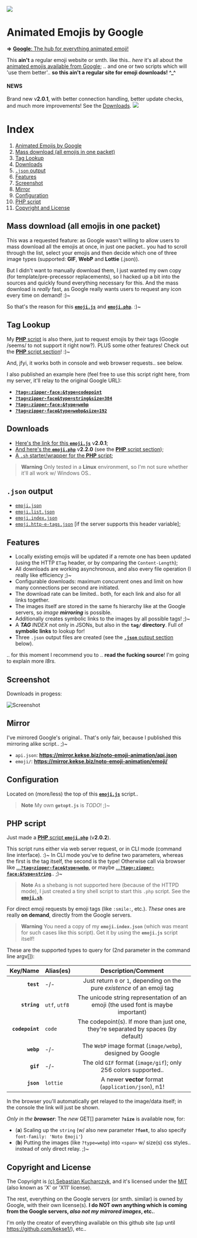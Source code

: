 <img src="https://kekse.biz/php/count.php?override=github:noto-emoji-animation&text=`noto-emoji-animation`" />

# Animated Emojis by Google
**=>** [**Google**: The hub for everything animated emoji!](https://googlefonts.github.io/noto-emoji-animation/)

This **ain't** a regular emoji website or smth. like this.. _here_ it's all about the [animated emojis available from
Google](https://googlefonts.github.io/noto-emoji-animation/); .. and one or two scripts which will 'use
them better'.. **so this ain't a regular site for emoji downloads! ^_^**

#### NEWS
Brand new v**2.0.1**, with better connection handling, better update checks, and much more improvements! See the [Downloads](#downloads).
<img src="https://mirror.kekse.biz/noto-emoji-animation/?type=webp&tag=zany-face" />

# Index
1. [Animated Emojis by Google](#animated-emojis-by-google)
2. [Mass download (all emojis in one packet)](#mass-download-all-emojis-in-one-packet)
3. [Tag Lookup](#tag-lookup)
4. [Downloads](#downloads)
5. [`.json` output](#json-output)
6. [Features](#features)
7. [Screenshot](#screenshot)
8. [Mirror](#mirror)
9. [Configuration](#configuration)
10. [PHP script](#php-script)
11. [Copyright and License](#copyright-and-license)

## Mass download (all emojis in one packet)
This was a requested feature: as Google wasn't willing to allow users to mass download all the emojis at once,
in just one packet.. you had to scroll through the list, select your emojis and then decide which one of three
image types (supported: **GIF**, **WebP** and **Lottie** (.json)).

But I didn't want to manually download them, I just wanted my own copy (for template/pre-precessor replacements),
so I hacked up a bit into the sources and quickly found everything necessary for this. And the mass download is
_really_ fast, as Google really wants users to request any icon every time on demand! :)~

So that's the reason for this [**`emoji.js`**](js/emoji.js) and [**`emoji.php`**](php/emoji.php). :)~

## **Tag Lookup**
My [**PHP** script](#php-script) is also there, just to request emojis by their tags (Google /seems/ to not
support it right now?). PLUS some other features! Check out the [**PHP** script section](#php-script)! :)~

And, jfyi, it works both in console and web browser requests.. see below.

I also published an example here (feel free to use this script right here, from my server, it'll relay to the original Google URL):
* [**`?tag=:zipper-face:&type=codepoint`**](https://mirror.kekse.biz/noto-emoji-animation/?tag=:zipper-face:&type=codepoint)
* [**`?tag=zipper-face&type=string&size=384`**](https://mirror.kekse.biz/noto-emoji-animation/?tag=zipper-face&type=string&size=384)
* [**`?tag=:zipper-face:&type=webp`**](https://mirror.kekse.biz/noto-emoji-animation/?tag=:zipper-face:&type=webp)
* [**`?tag=zipper-face&type=webp&size=192`**](https://mirror.kekse.biz/noto-emoji-animation/?tag=zipper-face&type=webp&size=192)

## Downloads
* [Here's the link for this **`emoji.js`**](js/emoji.js) v**2.0.1**;
* [And here's the **`emoji.php`**](php/emoji.php) v**2.2.0** (see the [**PHP** script section](#php-script));
* [A `.sh` starter/wrapper for the **PHP** script](php/emoji.sh);

> **Warning**
> Only tested in a **Linux** environment, so I'm not sure whether it'll all work w/ Windows OS..

## `.json` output
* [`emoji.json`](json/emoji.json)
* [`emoji.list.json`](json/emoji.list.json)
* [`emoji.index.json`](json/emoji.index.json)
* [`emoji.http-e-tags.json`](json/emoji.http-e-tags.json) [if the server supports this header variable];

## Features
* Locally existing emojis will be updated if a remote one has been updated (using the HTTP `ETag` header, or by comparing the `Content-Length`);
* All downloads are working asynchronous, and also every file operation (I really like efficiency ;)~
* Configurable downloads: maximum concurrent ones and limit on how many connections per second are initiated.
* The download rate can be limited.. both, for each link and also for all links together.
* The images itself are stored in the same fs hierarchy like at the Google servers, so _image **mirroring**_ is possible.
* Additionally creates symbolic links to the images by all possible tags! ;)~
* A _**TAG** INDEX_ not only in JSONs, but also in the **`tag/` directory**. Full of **symbolic links** to lookup for!
* Three `.json` output files are created (see the [**`.json`** output section](#json-output) below).

.. for this moment I recommend you to .. **read the fucking source**! I'm going to explain more **l8rs*.*

## Screenshot
Downloads in progess:

![Screenshot](docs/downloads.png)

## **Mirror**
I've mirrored Google's original.. That's only fair, because I published this mirroring alike script.. ;)~

* `api.json`: **https://mirror.kekse.biz/noto-emoji-animation/api.json**
* `emoji/`: **https://mirror.kekse.biz/noto-emoji-animation/emoji/**

## Configuration
Located on (more/less) the top of this **[`emoji.js`](js/emoji.js)** script..

> **Note**
> My own **`getopt.js`** is _TODO_! ;)~

## **PHP** script
Just made a [**PHP** script **`emoji.php`**](php/emoji.php) (v**2.0.2**).

This script runs either via web server request, or in CLI mode (command line interface). :)~
In CLI mode you've to define two parameters, whereas the first is the tag itself, the second is the type!
Otherwise call via browser like [...**`?tag=zipper-face&type=webp`**](https://mirror.kekse.biz/noto-emoji-animation/emoji.php?tag=zipper-face&type=webp),
or maybe [...**`?tag=:zipper-face:&type=string`**](https://mirror.kekse.biz/noto-emoji-animation/emoji.php?tag=:zipper-face:&type=string).. ;)~

> **Note**
> As a shebang is not supported here (because of the HTTPD mode), I just created a tiny shell script to start this `.php` script.
> See the **[`emoji.sh`](php/emoji.sh)**.

For direct emoji requests by emoji tags (like `:smile:`, etc.). _These_ ones are really **on demand**,
directly from the Google servers.

> **Warning**
> You need a copy of my **`emoji.index.json`** (which was meant for such cases like this script).
> Get it by using the **`emoji.js`** script itself!

These are the supported types to query for (2nd parameter in the command line argv[]):

| Key/Name      | Alias(es)     | Description/Comment                                                                |
| ------------: | :------------ | :--------------------------------------------------------------------------------: |
| **`test`**      | -/-           | Just return `0` or `1`, depending on the pure _existence_ of an emoji tag        |
| **`string`**    | `utf`, `utf8` | The unicode string representation of an emoji (the used font is maybe important) |
| **`codepoint`** | `code`        | The codepoint(s). If more than just one, they're separated by spaces (by default)|
| **`webp`**      | -/-           | The `WebP` image format (`image/webp`), designed by Google                       |
| **`gif`**       | -/-           | The old `GIF` format (`image/gif`); only 256 colors supported..                  |
| **`json`**      | `lottie`      | A newer **vector** format (`application/json`), n1!                              |

In the browser you'll automatically get relayed to the image/data itself;
in the console the link will just be shown.

_Only in the **browser**_: The _new_ GET[] parameter **`?size`** is available now, for:
* (**a**) Scaling up the `string` (w/ also new parameter **`?font`**, to also specify `font-family: 'Noto Emoji'`)
* (**b**) Putting the images (like `?type=webp`) into `<span>` w/ size(s) css styles.. instead of only direct relay. ;)~

## Copyright and License
The Copyright is [(c) Sebastian Kucharczyk](COPYRIGHT.txt),
and it's licensed under the [MIT](LICENSE.txt) (also known as 'X' or 'X11' license).

The rest, everything on the Google servers (or smth. similar) is owned by Google, with their own license(s).
**I do NOT own anything which is coming from the Google servers, _also not my mirrored images_, etc.**.

I'm only the creator of everything available on this github site (up until https://github.com/kekse1/), etc..

